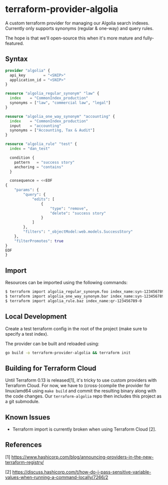 # terraform-provider-algolia

A custom terraform provider for managing our Algolia search indexes. Currently only supports synonyms (regular & one-way) and query rules.

The hope is that we'll open-source this when it's more mature and fully-featured.

## Syntax

```tf
provider "algolia" {
  api_key        = "<SNIP>"
  application_id = "<SNIP>"
}

resource "algolia_regular_synonym" "law" {
  index    = "CommonIndex_production"
  synonyms = ["law", "commercial law", "legal"]
}

resource "algolia_one_way_synonym" "accounting" {
  index    = "CommonIndex_production"
  input    = "accounting"
  synonyms = ["Accounting, Tax & Audit"]
}

resource "algolia_rule" "test" {
  index = "dan_test"

  condition {
    pattern   = "success story"
    anchoring = "contains"
  }

  consequence = <<EOF
{
    "params": {
        "query": {
            "edits": [
                {
                    "type": "remove",
                    "delete": "success story"
                }
            ]
        },
        "filters": "_objectModel:web.models.SuccessStory"
    },
    "filterPromotes": true
}
EOF
}
```

## Import

Resources can be imported using the following commands:

```sh
$ terraform import algolia_regular_synonym.foo index_name:syn-123456789-0
$ terraform import algolia_one_way_synonym.bar index_name:syn-123456789-1
$ terraform import algolia_rule.baz index_name:qr-123456789-0
```

## Local Development

Create a test terraform config in the root of the project (make sure to specify a test index).

The provider can be built and reloaded using:

```sh
go build -o terraform-provider-algolia && terraform init
```

## Building for Terraform Cloud

Until Terraform 0.13 is released[1], it's tricky to use custom providers with Terraform Cloud. For now, we have to (cross-)compile the provider for linux/amd64 using `make build` and commit the resulting binary along with the code changes. Our `terraform-algolia` repo then includes this project as a git submodule.

## Known Issues

* Terraform import is currently broken when using Terraform Cloud [2].


## References

[1] https://www.hashicorp.com/blog/announcing-providers-in-the-new-terraform-registry/

[2] https://discuss.hashicorp.com/t/how-do-i-pass-sensitive-variable-values-when-running-a-command-locally/7266/2